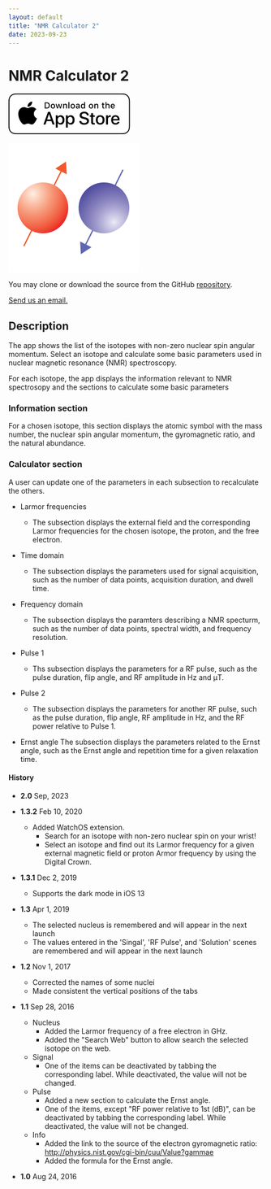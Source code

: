 ```yaml
---
layout: default
title: "NMR Calculator 2"
date: 2023-09-23
---
```


# NMR Calculator 2

[<img src="./docs/assets/images/App_Store_Badge.svg">]([https://itunes.apple.com/us/app/nmr-calculator/id1146296877?mt=8](https://apps.apple.com/app/id6466729022))

<img src="./assets/images/NMRCalcIcon.png" alt="NMR Calculator Icon" width="256" align="center"/>

You may clone or download the source from the GitHub [repository](https://github.com/jaeseung16/NMRCalculator).

[Send us an email.](mailto:jaeseung@gmail.com?subject=RE:%20NMR%20Calculator%20Inquiry)

## Description

The app shows the list of the isotopes with non-zero nuclear spin angular momentum. Select an isotope and calculate some basic parameters used in nuclear magnetic resonance (NMR) spectroscopy.

For each isotope, the app displays the information relevant to NMR spectrosopy and the sections to calculate some basic parameters

### Information section
For a chosen isotope, this section displays the atomic symbol with the mass number, the nuclear spin angular momentum, the gyromagnetic ratio, and the natural abundance.

### Calculator section
A user can update one of the parameters in each subsection to recalculate the others.

- Larmor frequencies
  - The subsection displays the external field and the corresponding Larmor frequencies for the chosen isotope, the proton, and the free electron. 

- Time domain
  - The subsection displays the parameters used for signal acquisition, such as the number of data points, acquisition duration, and dwell time.

- Frequency domain
  - The subsection displays the paramters describing a NMR specturm, such as the number of data points, spectral width, and frequency resolution.

- Pulse 1
  - Ths subsection displays the parameters for a RF pulse, such as the pulse duration, flip angle, and RF amplitude in Hz and μT.

- Pulse 2
  - The subsection displays the parameters for another RF pulse, such as the pulse duration, flip angle, RF amplitude in Hz, and the RF power relative to Pulse 1.

- Ernst angle
The subsection displays the parameters related to the Ernst angle, such as the Ernst angle and repetition time for a given relaxation time.

#### History
- **2.0** Sep, 2023

- **1.3.2** Feb 10, 2020
  - Added WatchOS extension.
    - Search for an isotope with non-zero nuclear spin on your wrist!
    - Select an isotope and find out its Larmor frequency for a given external magnetic field or proton Armor frequency by using the Digital Crown.

- **1.3.1** Dec 2, 2019
  - Supports the dark mode in iOS 13

- **1.3** Apr 1, 2019
  - The selected nucleus is remembered and will appear in the next launch
  - The values entered in the 'Singal', 'RF Pulse', and 'Solution' scenes are remembered and will appear in the next launch

- **1.2** Nov 1, 2017
  - Corrected the names of some nuclei
  - Made consistent the vertical positions of the tabs

- **1.1** Sep 28, 2016
  - Nucleus
    - Added the Larmor frequency of a free electron in GHz.
    - Added the "Search Web" button to allow search the selected isotope on the web.
  - Signal
    - One of the items can be deactivated by tabbing the corresponding label. While deactivated, the value will not be changed.
  - Pulse
    - Added a new section to calculate the Ernst angle.
    - One of the items, except "RF power relative to 1st (dB)", can be deactivated by tabbing the corresponding label. While deactivated, the value will not be changed.
  - Info
    - Added the link to the source of the electron gyromagnetic ratio: http://physics.nist.gov/cgi-bin/cuu/Value?gammae
    - Added the formula for the Ernst angle.

- **1.0** Aug 24, 2016
